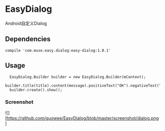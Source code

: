 # EasyDialog
Android自定义Dialog

## Dependencies
```
compile 'com.muse.easy.dialog:easy-dialog:1.0.1'
```

## Usage
```
  EasyDialog.Builder builder = new EasyDialog.Builder(mContext);
  builder.title(title).content(message).positiveText("OK").negativeText("CANCEL");
  builder.create().show();
```				
### Screenshot
![][https://github.com/guowee/EasyDialog/blob/master/screenshot/dialog.png]
